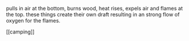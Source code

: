 pulls in air at the bottom, burns wood, heat rises, expels air and flames at the top.
these things create their own draft resulting in an strong flow of oxygen for the flames.

[[camping]]